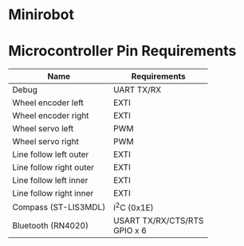 # Minirobot

# Microcontroller Pin Requirements

| Name                    | Requirements                    |
| ----------------------- | ------------------------------- |
| Debug                   | UART TX/RX                      |
| Wheel encoder left      | EXTI                            |
| Wheel encoder right     | EXTI                            |
| Wheel servo left        | PWM                             |
| Wheel servo right       | PWM                             |
| Line follow left outer  | EXTI                            |
| Line follow right outer | EXTI                            |
| Line follow left inner  | EXTI                            |
| Line follow right inner | EXTI                            |
| Compass (ST-LIS3MDL)    | I<sup>2</sup>C (0x1E)           |
| Bluetooth (RN4020)      | USART TX/RX/CTS/RTS<br>GPIO x 6 |
